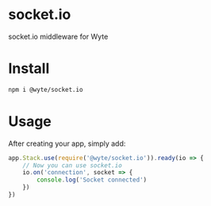 # socket.io
 socket.io middleware for Wyte

# Install
```sh
npm i @wyte/socket.io
```

# Usage
After creating your app, simply add:
```js
app.Stack.use(require('@wyte/socket.io')).ready(io => {
    // Now you can use socket.io
    io.on('connection', socket => {
        console.log('Socket connected')
    })
})
```